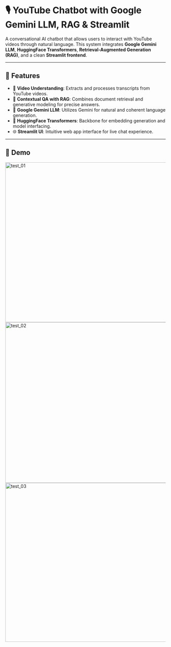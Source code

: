 # 🎙️ YouTube Chatbot with Google Gemini LLM, RAG & Streamlit

A conversational AI chatbot that allows users to interact with YouTube videos through natural language. This system integrates **Google Gemini LLM**, **HuggingFace Transformers**, **Retrieval-Augmented Generation (RAG)**, and a clean **Streamlit frontend**.

---

## 🚀 Features

- 🔎 **Video Understanding**: Extracts and processes transcripts from YouTube videos.
- 🧠 **Contextual QA with RAG**: Combines document retrieval and generative modeling for precise answers.
- 🤖 **Google Gemini LLM**: Utilizes Gemini for natural and coherent language generation.
- 🤝 **HuggingFace Transformers**: Backbone for embedding generation and model interfacing.
- 🌐 **Streamlit UI**: Intuitive web app interface for live chat experience.

---
 ## 🚀 Demo
  <img width="959" height="502" alt="test_01" src="https://github.com/user-attachments/assets/91c65a87-27f3-49f4-8a55-11c004d394ff" /> 
  <img width="959" height="504" alt="test_02" src="https://github.com/user-attachments/assets/5364cf9e-0afd-4216-a777-8d5f44fc7e66" />
  <img width="959" height="499" alt="test_03" src="https://github.com/user-attachments/assets/477a318f-8558-4b9d-8981-33fbe6c431ee" />
